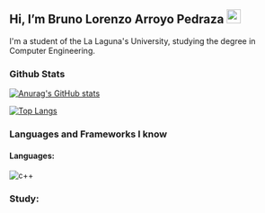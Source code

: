 ## Hi, I’m Bruno Lorenzo Arroyo Pedraza <img src="https://media.giphy.com/media/hvRJCLFzcasrR4ia7z/giphy.gif" width="25px">



I'm a student of the La Laguna's University, studying the degree in Computer Engineering.

### Github Stats 

[![Anurag's GitHub stats](https://github-readme-stats.vercel.app/api?username=alu0101123677&count_private=true&show_icons=true&theme=gotham)](https://github.com/alu0101123677)

[![Top Langs](https://github-readme-stats.vercel.app/api/top-langs/?username=alu0101123677&theme=gotham)](https://github.com/alu0101123677)


### Languages and Frameworks I know 

#### Languages:

![c++](https://img.shields.io/badge/-C++-lightblue?style=flat&logo=javascript&logoColor=white)

### Study:






